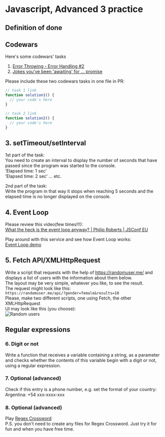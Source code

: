 # Javascript, Advanced 3 practice

## Definition of done

## Codewars

Here's some codewars' tasks

1. [Error Throwing - Error Handling #2](https://www.codewars.com/kata/55e7650c8d894146be000095/javascript)
2. [Jokes you've been 'awaiting' for ... promise](https://www.codewars.com/kata/5a353a478f27f244a1000076)

Please include these two codewars tasks in one file in PR:

```javascript
// task 1 link
function solution1() {
  // your code's here
}

// task 2 link
function solution2() {
  // your code's here
}
```

## 3. setTimeout/setInterval

1st part of the task:  
You need to create an interval to display the number of seconds that have passed since the program was started to the console.  
‘Elapsed time: 1 sec’  
‘Elapsed time: 2 sec’ ... etc.

2nd part of the task:  
Write the program in that way it stops when reaching 5 seconds and the elapsed time is no longer displayed on the console.

## 4. Event Loop

Please review this video(few times!!!):  
[What the heck is the event loop anyway? | Philip Roberts | JSConf EU](https://www.youtube.com/watch?v=8aGhZQkoFbQ&vl=en)

Play around with this service and see how Event Loop works:  
[Event Loop demo](http://latentflip.com/loupe/?code=JC5vbignYnV0dG9uJywgJ2NsaWNrJywgZnVuY3Rpb24gb25DbGljaygpIHsKICAgIHNldFRpbWVvdXQoZnVuY3Rpb24gdGltZXIoKSB7CiAgICAgICAgY29uc29sZS5sb2coJ1lvdSBjbGlja2VkIHRoZSBidXR0b24hJyk7ICAgIAogICAgfSwgMjAwMCk7Cn0pOwoKY29uc29sZS5sb2coIkhpISIpOwoKc2V0VGltZW91dChmdW5jdGlvbiB0aW1lb3V0KCkgewogICAgY29uc29sZS5sb2coIkNsaWNrIHRoZSBidXR0b24hIik7Cn0sIDUwMDApOwoKY29uc29sZS5sb2coIldlbGNvbWUgdG8gbG91cGUuIik7!!!PGJ1dHRvbj5DbGljayBtZSE8L2J1dHRvbj4%3D)

## 5. Fetch API/XMLHttpRequest

Write a script that requests with the help of https://randomuser.me/ and displays a list of users with the information about them below.  
The layout may be very simple, whatever you like, to see the result.  
The request might look like this:  
`https://randomuser.me/api/?gender=female&results=10`  
Please, make two different scripts, one using Fetch, the other XMLHttpRequest  
UI may look like this (you choose):  
![Random users](https://i.ibb.co/BCf6PWF/Screenshot-at-Apr-13-18-49-01.png)

## Regular expressions

### 6. Digit or not

Write a function that receives a variable containing a string, as a parameter and checks whether the contents of this variable begin with a digit or not, using a regular expression.

### 7. Optional (advanced)

Check if this entry is a phone number, e.g. set the format of your country:  
Argentina: +54 xxx-xxxx-xxx

### 8. Optional (advanced)

Play [Regex Cross­word](https://regexcrossword.com/)  
P.S. you don't need to create any files for Regex Crossword. Just try it for fun and when you have free time.
